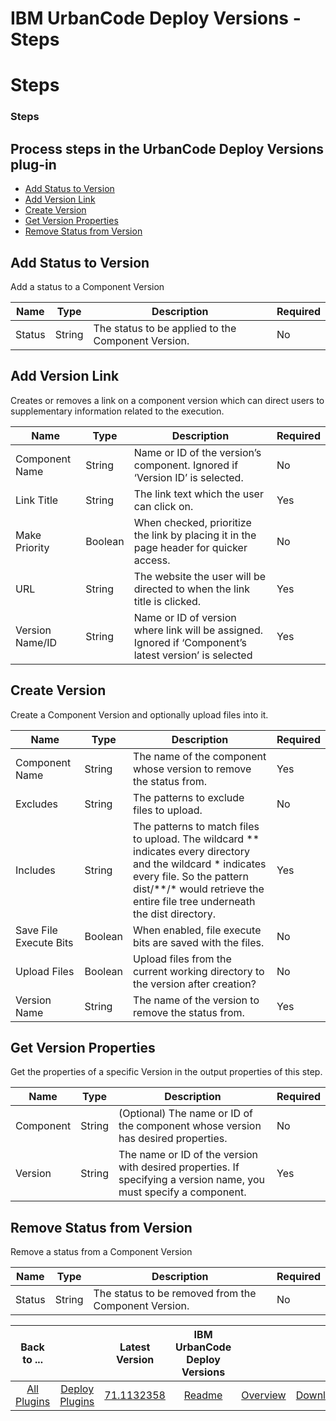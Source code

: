 
IBM UrbanCode Deploy Versions - Steps
=====================================

# Steps


### Steps






Process steps in the UrbanCode Deploy Versions plug-in
------------------------------------------------------

* [Add Status to Version](#add_status_to_version)
* [Add Version Link](#add_version_link)
* [Create Version](#create_version)
* [Get Version Properties](#get_version_properties)
* [Remove Status from Version](#remove_status_from_version)


Add Status to Version
---------------------

Add a status to a Component Version


| Name | Type | Description | Required |
| --- | --- | --- | --- |
| Status | String | The status to be applied to the Component Version. | No |

Add Version Link
----------------

Creates or removes a link on a component version which can direct users to supplementary information related to the execution.



| Name | Type | Description | Required |
| --- | --- | --- | --- |
| Component Name | String | Name or ID of the version’s component. Ignored if ‘Version ID’ is selected. | No |
| Link Title | String | The link text which the user can click on. | Yes |
| Make Priority | Boolean | When checked, prioritize the link by placing it in the page header for quicker access. | No |
| URL | String | The website the user will be directed to when the link title is clicked. | Yes |
| Version Name/ID | String | Name or ID of version where link will be assigned. Ignored if ‘Component’s latest version’ is selected | Yes |

Create Version
--------------

Create a Component Version and optionally upload files into it.


| Name | Type | Description | Required |
| --- | --- | --- | --- |
| Component Name | String | The name of the component whose version to remove the status from. | Yes |
| Excludes | String | The patterns to exclude files to upload. | No |
| Includes | String | The patterns to match files to upload. The wildcard \*\* indicates every directory and the wildcard \* indicates every file. So the pattern dist/\*\*/\* would retrieve the entire file tree underneath the dist directory. | Yes |
| Save File Execute Bits | Boolean | When enabled, file execute bits are saved with the files. | No |
| Upload Files | Boolean | Upload files from the current working directory to the version after creation? | No |
| Version Name | String | The name of the version to remove the status from. | Yes |

Get Version Properties
----------------------

Get the properties of a specific Version in the output properties of this step.


| Name | Type | Description | Required |
| --- | --- | --- | --- |
| Component | String | (Optional) The name or ID of the component whose version has desired properties. | No |
| Version | String | The name or ID of the version with desired properties. If specifying a version name, you must specify a component. | Yes |

Remove Status from Version
--------------------------

Remove a status from a Component Version


| Name | Type | Description | Required |
| --- | --- | --- | --- |
| Status | String | The status to be removed from the Component Version. | No |



|Back to ...||Latest Version|IBM UrbanCode Deploy Versions |||
| :---: | :---: | :---: | :---: | :---: | :---: |
|[All Plugins](../../index.md)|[Deploy Plugins](../README.md)|[71.1132358](https://raw.githubusercontent.com/UrbanCode/IBM-UCD-PLUGINS/main/files/uDeploy-Version/ucd-uDeploy-Version-71.1132358.zip)|[Readme](README.md)|[Overview](overview.md)|[Downloads](downloads.md)|
